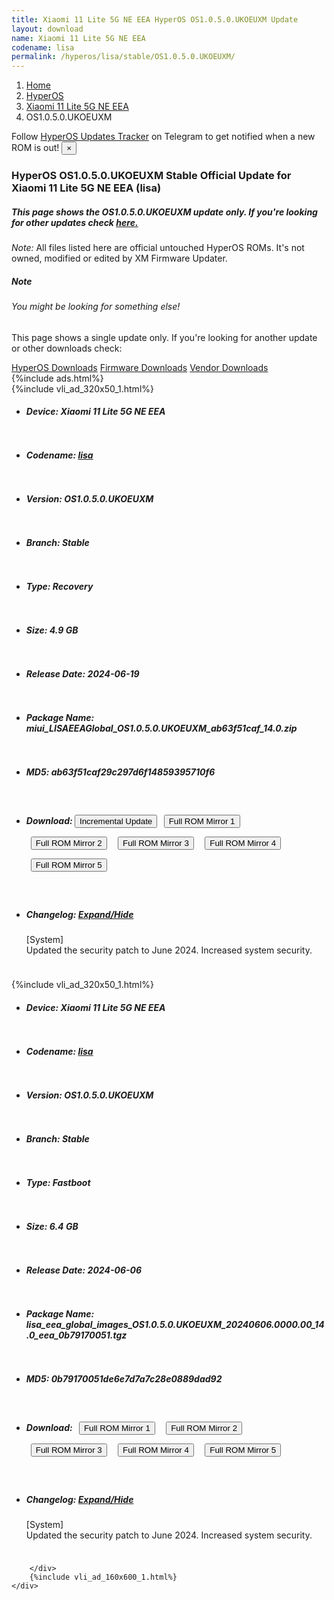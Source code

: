 ```yaml
---
title: Xiaomi 11 Lite 5G NE EEA HyperOS OS1.0.5.0.UKOEUXM Update
layout: download
name: Xiaomi 11 Lite 5G NE EEA
codename: lisa
permalink: /hyperos/lisa/stable/OS1.0.5.0.UKOEUXM/
---
```

<nav aria-label="breadcrumb">
    <ol class="breadcrumb">
        <li class="breadcrumb-item"><a href="/">Home</a></li>
        <li class="breadcrumb-item"><a href="/hyperos/">HyperOS</a></li>
        <li class="breadcrumb-item"><a href="/hyperos/lisa/">Xiaomi 11 Lite 5G NE EEA</a></li>
        <li class="breadcrumb-item active" aria-current="page">OS1.0.5.0.UKOEUXM</li>
    </ol>
</nav>
<div class="alert alert-primary alert-dismissible fade show" role="alert">
    Follow <a href="https://t.me/MIUIUpdatesTracker" class="alert-link">HyperOS Updates Tracker</a> on Telegram to get
    notified when a new ROM is out!
    <button type="button" class="close" data-dismiss="alert" aria-label="Close">
        <span aria-hidden="true">&times;</span>
    </button>
</div>
<div class="col-12 mx-auto">
    <h3 class="title bg-light p-2 rounded">HyperOS OS1.0.5.0.UKOEUXM Stable Official Update for Xiaomi 11 Lite 5G NE EEA (lisa)</h3>
    <h5>This page shows the OS1.0.5.0.UKOEUXM update only. If you're looking for other updates check
        <a href="/hyperos/lisa/">here.</a></h5>
    <p><i>Note: </i>All files listed here are official untouched HyperOS ROMs.
        It's not owned, modified or edited by XM Firmware Updater.</p>
    <div class="card">
        <div class="card-body">
            <h5 class="card-title">Note</h5>
            <h6 class="card-subtitle mb-2 text-muted">You might be looking for something else!</h6>
            <p class="card-text">This page shows a single update only.
                If you're looking for another update or other downloads check:</p>
            <a href="/hyperos/" class="card-link">HyperOS Downloads</a>
            <a href="/firmware/" class="card-link">Firmware Downloads</a>
            <a href="/vendor/" class="card-link">Vendor Downloads</a>
        </div>
    </div>
    {%include ads.html%}
    <div class="row justify-content-center">
        <div class="col-10" id="downloads">
                    <div class="card card-body">
            {%include vli_ad_320x50_1.html%}
            <ul class="list-unstyled">
                <li style="padding-bottom: 10px;">
                    <h5><b>Device: </b>Xiaomi 11 Lite 5G NE EEA</h5>
                </li>
                <li style="padding-bottom: 10px;">
                    <h5><b>Codename: </b> <a href="/hyperos/lisa/" target="_blank">lisa</a> </h5>
                </li>
                <li style="padding-bottom: 10px;">
                    <h5><b>Version: </b>OS1.0.5.0.UKOEUXM</h5>
                </li>
                <li style="padding-bottom: 10px;">
                    <h5><b>Branch: </b>Stable</h5>
                </li>
                <li style="padding-bottom: 10px;">
                    <h5><b>Type: </b>Recovery</h5>
                </li>
                <li style="padding-bottom: 10px;">
                    <h5><b>Size: </b>4.9 GB</h5>
                </li>
                <li style="padding-bottom: 10px;">
                    <h5><b>Release Date: </b>2024-06-19</h5>
                </li>
                <li style="padding-bottom: 10px;">
                    <h5><b>Package Name: </b><span id="filename" class="text-dark">miui_LISAEEAGlobal_OS1.0.5.0.UKOEUXM_ab63f51caf_14.0.zip</span></h5>
                </li>
                <li style="padding-bottom: 10px;">
                    <h5><b>MD5: </b><span id="md5" class="text-muted">ab63f51caf29c297d6f14859395710f6</span></h5>
                </li>
                <li style="padding-bottom: 10px;">
                    <h5><b>Download: </b><button type="button" id="incremental_download" class="btn btn-warning" onclick="window.open('https://bigota.d.miui.com/OS1.0.5.0.UKOEUXM/miui-blockota-lisa_eea_global-OS1.0.3.0.UKOEUXM-OS1.0.5.0.UKOEUXM-7470f98094-14.0.zip', '_blank');"><i class="fa fa-download"></i> Incremental Update</button> <button type="button" id="download" class="btn btn-primary" style="margin: 7px;" onclick="window.open('https://cdnorg.d.miui.com/OS1.0.5.0.UKOEUXM/miui_LISAEEAGlobal_OS1.0.5.0.UKOEUXM_ab63f51caf_14.0.zip', '_blank');"><i class="fa fa-download"></i> Full ROM Mirror 1</button> <button type="button" id="download" class="btn btn-primary" style="margin: 7px;" onclick="window.open('https://bkt-sgp-miui-ota-update-alisgp.oss-ap-southeast-1.aliyuncs.com/OS1.0.5.0.UKOEUXM/miui_LISAEEAGlobal_OS1.0.5.0.UKOEUXM_ab63f51caf_14.0.zip', '_blank');"><i class="fa fa-download"></i> Full ROM Mirror 2</button> <button type="button" id="download" class="btn btn-primary" style="margin: 7px;" onclick="window.open('https://bn.d.miui.com/OS1.0.5.0.UKOEUXM/miui_LISAEEAGlobal_OS1.0.5.0.UKOEUXM_ab63f51caf_14.0.zip', '_blank');"><i class="fa fa-download"></i> Full ROM Mirror 3</button> <button type="button" id="download" class="btn btn-primary" style="margin: 7px;" onclick="window.open('https://bigota.d.miui.com/OS1.0.5.0.UKOEUXM/miui_LISAEEAGlobal_OS1.0.5.0.UKOEUXM_ab63f51caf_14.0.zip', '_blank');"><i class="fa fa-download"></i> Full ROM Mirror 4</button> <button type="button" id="download" class="btn btn-primary" style="margin: 7px;" onclick="window.open('https://hugeota.d.miui.com/OS1.0.5.0.UKOEUXM/miui_LISAEEAGlobal_OS1.0.5.0.UKOEUXM_ab63f51caf_14.0.zip', '_blank');"><i class="fa fa-download"></i> Full ROM Mirror 5</button></h5>
                </li>
                <li style="padding-bottom: 10px;">
                    <h5><b>Changelog: </b><a href="#lisa_1_changelog" data-toggle="collapse" role="button"
                            aria-expanded="false" aria-controls="lisa_1_changelog"> <i class="fa fa-arrow-down"
                                aria-hidden="true"></i> Expand/Hide</a></h5>
                    <div class="collapse" id="lisa_1_changelog">
                        <p id="changelog_text">[System]<br>Updated the security patch to June 2024. Increased system security.</p>
                    </div>
                </li>
            </ul>
        </div>
        <div class="card card-body">
            {%include vli_ad_320x50_1.html%}
            <ul class="list-unstyled">
                <li style="padding-bottom: 10px;">
                    <h5><b>Device: </b>Xiaomi 11 Lite 5G NE EEA</h5>
                </li>
                <li style="padding-bottom: 10px;">
                    <h5><b>Codename: </b> <a href="/hyperos/lisa/" target="_blank">lisa</a> </h5>
                </li>
                <li style="padding-bottom: 10px;">
                    <h5><b>Version: </b>OS1.0.5.0.UKOEUXM</h5>
                </li>
                <li style="padding-bottom: 10px;">
                    <h5><b>Branch: </b>Stable</h5>
                </li>
                <li style="padding-bottom: 10px;">
                    <h5><b>Type: </b>Fastboot</h5>
                </li>
                <li style="padding-bottom: 10px;">
                    <h5><b>Size: </b>6.4 GB</h5>
                </li>
                <li style="padding-bottom: 10px;">
                    <h5><b>Release Date: </b>2024-06-06</h5>
                </li>
                <li style="padding-bottom: 10px;">
                    <h5><b>Package Name: </b><span id="filename" class="text-dark">lisa_eea_global_images_OS1.0.5.0.UKOEUXM_20240606.0000.00_14.0_eea_0b79170051.tgz</span></h5>
                </li>
                <li style="padding-bottom: 10px;">
                    <h5><b>MD5: </b><span id="md5" class="text-muted">0b79170051de6e7d7a7c28e0889dad92</span></h5>
                </li>
                <li style="padding-bottom: 10px;">
                    <h5><b>Download: </b> <button type="button" id="download" class="btn btn-primary" style="margin: 7px;" onclick="window.open('https://cdnorg.d.miui.com/OS1.0.5.0.UKOEUXM/lisa_eea_global_images_OS1.0.5.0.UKOEUXM_20240606.0000.00_14.0_eea_0b79170051.tgz', '_blank');"><i class="fa fa-download"></i> Full ROM Mirror 1</button> <button type="button" id="download" class="btn btn-primary" style="margin: 7px;" onclick="window.open('https://bkt-sgp-miui-ota-update-alisgp.oss-ap-southeast-1.aliyuncs.com/OS1.0.5.0.UKOEUXM/lisa_eea_global_images_OS1.0.5.0.UKOEUXM_20240606.0000.00_14.0_eea_0b79170051.tgz', '_blank');"><i class="fa fa-download"></i> Full ROM Mirror 2</button> <button type="button" id="download" class="btn btn-primary" style="margin: 7px;" onclick="window.open('https://bn.d.miui.com/OS1.0.5.0.UKOEUXM/lisa_eea_global_images_OS1.0.5.0.UKOEUXM_20240606.0000.00_14.0_eea_0b79170051.tgz', '_blank');"><i class="fa fa-download"></i> Full ROM Mirror 3</button> <button type="button" id="download" class="btn btn-primary" style="margin: 7px;" onclick="window.open('https://bigota.d.miui.com/OS1.0.5.0.UKOEUXM/lisa_eea_global_images_OS1.0.5.0.UKOEUXM_20240606.0000.00_14.0_eea_0b79170051.tgz', '_blank');"><i class="fa fa-download"></i> Full ROM Mirror 4</button> <button type="button" id="download" class="btn btn-primary" style="margin: 7px;" onclick="window.open('https://hugeota.d.miui.com/OS1.0.5.0.UKOEUXM/lisa_eea_global_images_OS1.0.5.0.UKOEUXM_20240606.0000.00_14.0_eea_0b79170051.tgz', '_blank');"><i class="fa fa-download"></i> Full ROM Mirror 5</button></h5>
                </li>
                <li style="padding-bottom: 10px;">
                    <h5><b>Changelog: </b><a href="#lisa_2_changelog" data-toggle="collapse" role="button"
                            aria-expanded="false" aria-controls="lisa_2_changelog"> <i class="fa fa-arrow-down"
                                aria-hidden="true"></i> Expand/Hide</a></h5>
                    <div class="collapse" id="lisa_2_changelog">
                        <p id="changelog_text">[System]<br>Updated the security patch to June 2024. Increased system security.</p>
                    </div>
                </li>
            </ul>
        </div>

        </div>
        {%include vli_ad_160x600_1.html%}
    </div>
</div>
